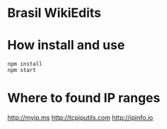 # Brasil WikiEdits

# How install and use

```
npm install
npm start
```

# Where to found IP ranges
http://myip.ms
http://tcpiputils.com
http://ipinfo.io
